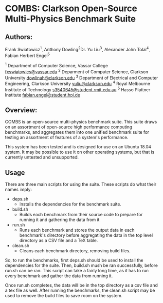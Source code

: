 # COMBS: Clarkson Open-Source Multi-Physics Benchmark Suite

## Authors:

Frank Swiatowicz<sup>1</sup>, Anthony Dowling<sup>2</sup>Dr. Yu Liu<sup>3</sup>, Alexander John Tolai<sup>4</sup>, Fabian Herbert Engel<sup>5</sup>

<sup>1</sup> Department of Computer Science, Vassar College
fxswiatowics@vassar.edu
<sup>2</sup> Deparment of Computer Science, Clarkson University
dowlinah@clarkson.edu
<sup>3</sup> Department of Electrical and Computer Engineering, Clarkson University
yuliu@clarkson.edu
<sup>4</sup> Royal Melbourne Institute of Technology
s3540645@student.rmit.edu.au
<sup>5</sup> Hasso Plattner Institute
fabian.engel@student.hpi.de


## Overview:

COMBS is an open-source multi-physics benchmark suite. This
suite draws on an assortment of open-source high performance
computing benchmarks, and aggregates them into one unified
benchmark suite for testing an assortment of features of
a system's performance.

This system has been tested and is designed for use on an
Ubuntu 18.04 system. It may be possible to use it on other
operating systems, but that is currently untested and
unsupported.

## Usage

There are three main scripts for using the suite. These scripts do
what their names imply:

- deps.sh
  - Installs the dependencies for the benchmark suite.
- build.sh
  - Builds each benchmark from their source code to prepare for running 
  it and gathering the data from it
- run.sh
  - Runs each benchmark and stores the output data in each benchmark's 
  directory before aggregating the data in the top level directory as a 
  CSV file and a TeX table.
- clean.sh
  - Cleans each benchmark directory, removing build files.

So, to run the benchmarks, first deps.sh should be used to
install the dependencies for the suite. Then, build.sh mush
be ran successfully, before run.sh can be ran. This script
can take a fairly long time, as it has to run every
benchmark and gather the data from running it.

Once run.sh completes, the data will be in the top directory as a csv file and a tex file as well. After running the benchmarks, the clean.sh
script may be used to remove the build files to save room on the system.
